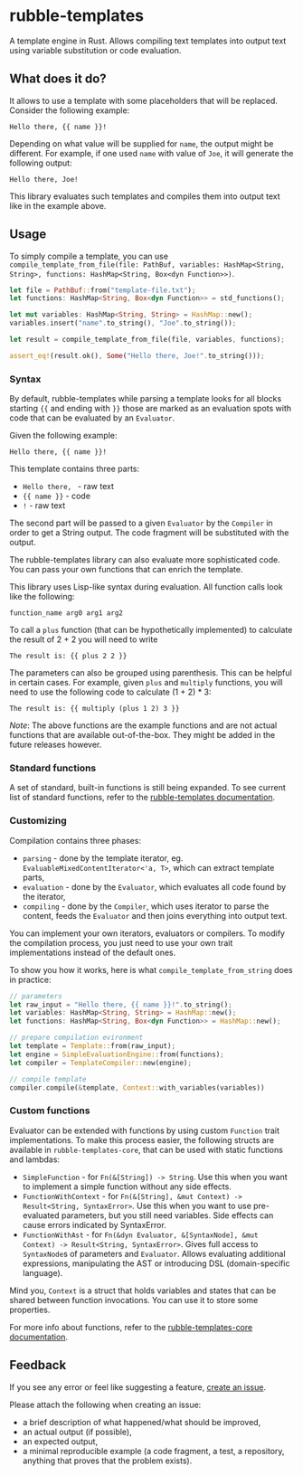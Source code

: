 # rubble-templates

A template engine in Rust. Allows compiling text templates into output text using variable substitution or code evaluation.

## What does it do?

It allows to use a template with some placeholders that will be replaced.
Consider the following example:

```text
Hello there, {{ name }}!
```

Depending on what value will be supplied for `name`, the output might be different.
For example, if one used `name` with value of `Joe`, it will generate the following output:

```text
Hello there, Joe!
```

This library evaluates such templates and compiles them into output text like in the example above.

## Usage

To simply compile a template, you can use `compile_template_from_file(file: PathBuf, variables: HashMap<String, String>, functions: HashMap<String, Box<dyn Function>>)`.

```rust
let file = PathBuf::from("template-file.txt");
let functions: HashMap<String, Box<dyn Function>> = std_functions();

let mut variables: HashMap<String, String> = HashMap::new();
variables.insert("name".to_string(), "Joe".to_string());

let result = compile_template_from_file(file, variables, functions);

assert_eq!(result.ok(), Some("Hello there, Joe!".to_string()));
```

### Syntax

By default, rubble-templates while parsing a template looks for all blocks starting `{{` and ending with `}}` those are marked as an evaluation spots with code that can be evaluated by an `Evaluator`.

Given the following example:
```text
Hello there, {{ name }}!
```

This template contains three parts:
* `Hello there, ` - raw text
* `{{ name }}` - code
* `!` - raw text

The second part will be passed to a given `Evaluator` by the `Compiler` in order to get a String output.
The code fragment will be substituted with the output.

The rubble-templates library can also evaluate more sophisticated code.
You can pass your own functions that can enrich the template.

This library uses Lisp-like syntax during evaluation.
All function calls look like the following:
```text
function_name arg0 arg1 arg2
```

To call a `plus` function (that can be hypothetically implemented) to calculate the result of 2 + 2 you will need to write
```text
The result is: {{ plus 2 2 }}
```

The parameters can also be grouped using parenthesis. This can be helpful in certain cases.
For example, given `plus` and `multiply` functions, you will need to use the following code to calculate (1 + 2) * 3:

```text
The result is: {{ multiply (plus 1 2) 3 }}
```

*Note*: The above functions are the example functions and are not actual functions that are available out-of-the-box.
They might be added in the future releases however.

### Standard functions

A set of standard, built-in functions is still being expanded. 
To see current list of standard functions, refer to the [rubble-templates documentation](https://multicatch.github.io/rubble-rs/rubble_templates/std_fun/index.html).

### Customizing

Compilation contains three phases:
* `parsing` - done by the template iterator, eg. `EvaluableMixedContentIterator<'a, T>`, which can extract template parts,
* `evaluation` - done by the `Evaluator`, which evaluates all code found by the iterator,
* `compiling` - done by the `Compiler`, which uses iterator to parse the content, feeds the `Evaluator` and then joins everything into output text.

You can implement your own iterators, evaluators or compilers. 
To modify the compilation process, you just need to use your own trait implementations instead of the default ones.

To show you how it works, here is what `compile_template_from_string` does in practice:
```rust
// parameters
let raw_input = "Hello there, {{ name }}!".to_string();
let variables: HashMap<String, String> = HashMap::new();
let functions: HashMap<String, Box<dyn Function>> = HashMap::new();

// prepare compilation evironment
let template = Template::from(raw_input);
let engine = SimpleEvaluationEngine::from(functions);
let compiler = TemplateCompiler::new(engine);

// compile template
compiler.compile(&template, Context::with_variables(variables))
```

### Custom functions

Evaluator can be extended with functions by using custom `Function` trait implementations.
To make this process easier, the following structs are available in `rubble-templates-core`, that can be used with static functions and lambdas:
* `SimpleFunction` - for `Fn(&[String]) -> String`. 
  Use this when you want to implement a simple function without any side effects.
* `FunctionWithContext` - for `Fn(&[String], &mut Context) -> Result<String, SyntaxError>`. 
  Use this when you want to use pre-evaluated parameters, but you still need variables. 
  Side effects can cause errors indicated by SyntaxError. 
* `FunctionWithAst` - for `Fn(&dyn Evaluator, &[SyntaxNode], &mut Context) -> Result<String, SyntaxError>`.
  Gives full access to `SyntaxNode`s of parameters and `Evaluator`. 
  Allows evaluating additional expressions, manipulating the AST or introducing DSL (domain-specific language).

Mind you, `Context` is a struct that holds variables and states that can be shared between function invocations. 
You can use it to store some properties.

For more info about functions, refer to the [rubble-templates-core documentation](https://multicatch.github.io/rubble-rs/rubble_templates_core/functions/index.html).

## Feedback

If you see any error or feel like suggesting a feature, [create an issue](https://github.com/multicatch/rubble-rs/issues).

Please attach the following when creating an issue:
* a brief description of what happened/what should be improved,
* an actual output (if possible),
* an expected output,
* a minimal reproducible example (a code fragment, a test, a repository, anything that proves that the problem exists).
